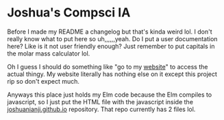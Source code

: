 # Joshua's Compsci IA

Before I made my README a changelog but that's kinda weird lol. I don't really know what to put here so uh,,,,,,yeah. Do I put a user documentation here? Like is it not user friendly enough? Just remember to put capitals in the molar mass calculator lol.

Oh I guess I should do something like "go to my [website](joshuanianji.github.io)" to access the actual thingy. My website literally has nothing else on it except this project rip so don't expect much.

Anyways this place just holds my Elm code because the Elm compiles to javascript, so I just put the HTML file with the javascript inside the [joshuanianji.github.io](https://github.com/joshuanianji/joshuanianji.github.io) repository. That repo currently has 2 files lol.